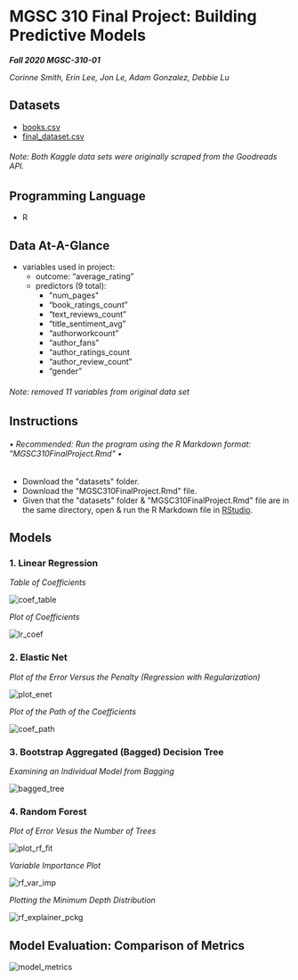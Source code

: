 
# MGSC 310 Final Project: Building Predictive Models
***Fall 2020 MGSC-310-01***

*Corinne Smith, Erin Lee, Jon Le, Adam Gonzalez, Debbie Lu*

## Datasets
- [books.csv](https://www.kaggle.com/jealousleopard/goodreadsbooks)
- [final_dataset.csv](https://www.kaggle.com/choobani/goodread-authors?select=final_dataset.csv)
###### Note: Both Kaggle data sets were originally scraped from the Goodreads API.

## Programming Language
- R

## Data At-A-Glance
- variables used in project:
  - outcome: “average_rating”
  - predictors (9 total):
    - "num_pages"
    - “book_ratings_count”
    - “text_reviews_count”
    - “title_sentiment_avg”
    - “authorworkcount”
    - “author_fans”
    - “author_ratings_count
    - “author_review_count”
    - “gender”

###### Note: removed 11 variables from original data set

## Instructions

###### • Recommended: Run the program using the R Markdown format: "MGSC310FinalProject.Rmd" • 
- Download the "datasets" folder.
- Download the "MGSC310FinalProject.Rmd" file.
- Given that the "datasets" folder & "MGSC310FinalProject.Rmd" file are in the same directory, open & run the R Markdown file in [RStudio](https://rstudio.cloud/).

## Models
### 1. Linear Regression

*Table of Coefficients*

![coef_table](https://user-images.githubusercontent.com/69367085/102663560-f2f2c280-4135-11eb-9874-a155fc480e90.jpg)

*Plot of Coefficients*

![lr_coef](https://user-images.githubusercontent.com/69367085/102663748-4cf38800-4136-11eb-96c1-405ece9d064a.jpg)

### 2. Elastic Net

*Plot of the Error Versus the Penalty (Regression with Regularization)*

![plot_enet](https://user-images.githubusercontent.com/69367085/102663800-65fc3900-4136-11eb-8e45-0c6eff858a87.jpg)

*Plot of the Path of the Coefficients*

![coef_path](https://user-images.githubusercontent.com/69367085/102663836-744a5500-4136-11eb-9541-e3ddbf89beda.jpg)

### 3. Bootstrap Aggregated (Bagged) Decision Tree

*Examining an Individual Model from Bagging*

![bagged_tree](https://user-images.githubusercontent.com/69367085/102663882-875d2500-4136-11eb-8139-68e4e9a6e493.jpg)

### 4. Random Forest

*Plot of Error Vesus the Number of Trees*

![plot_rf_fit](https://user-images.githubusercontent.com/69367085/102663922-9b088b80-4136-11eb-89b9-f2f88739ae47.jpg)

*Variable Importance Plot*

![rf_var_imp](https://user-images.githubusercontent.com/69367085/102664000-be333b00-4136-11eb-9a5d-a20cecf0ca15.jpg)

*Plotting the Minimum Depth Distribution*

![rf_explainer_pckg](https://user-images.githubusercontent.com/69367085/102664015-c68b7600-4136-11eb-8064-726edc9d7ad2.jpg)

## Model Evaluation: Comparison of Metrics

![model_metrics](https://user-images.githubusercontent.com/69367085/102664028-ce4b1a80-4136-11eb-8656-7db3be418ea2.jpg)
